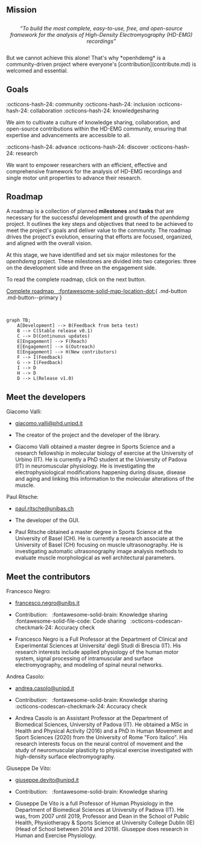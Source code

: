 ## Mission

<div style="text-align: center; padding: 10px;">
<em>
“To build the most complete, easy-to-use, free, and open-source framework for the analysis of High-Density Electromyography (HD-EMG) recordings”
</em>
</div>

<br>
But we cannot achieve this alone! That's why *openhdemg* is a community-driven project where everyone's [contribution](contribute.md) is welcomed and essential.

## Goals

:octicons-hash-24: community :octicons-hash-24: inclusion :octicons-hash-24: collaboration :octicons-hash-24: knowledgesharing

We aim to cultivate a culture of knowledge sharing, collaboration, and open-source contributions within the HD-EMG community, ensuring that expertise and advancements are accessible to all.

:octicons-hash-24: advance :octicons-hash-24: discover :octicons-hash-24: research

We want to empower researchers with an efficient, effective and comprehensive framework for the analysis of HD-EMG recordings and single motor unit properties to advance their research.

## Roadmap

A roadmap is a collection of planned **milestones** and **tasks** that are necessary for the successful development and growth of the *openhdemg* project. It outlines the key steps and objectives that need to be achieved to meet the project's goals and deliver value to the community. The roadmap drives the project's evolution, ensuring that efforts are focused, organized, and aligned with the overall vision.

At this stage, we have identified and set six major milestones for the *openhdemg* project. These milestones are divided into two categories: three on the development side and three on the engagement side.

To read the complete roadmap, click on the next button.

[Complete roadmap &nbsp; :fontawesome-solid-map-location-dot:](about-us/complete-roadmap.md){ .md-button .md-button--primary }

<br>

``` mermaid
graph TB;
    A[Development] --> B(Feedback from beta test)
    B --> C(Stable release v0.1)
    C --> D(Continuous updates)
    E[Engagement] --> F(Reach)
    E[Engagement] --> G(Outreach)
    E[Engagement] --> H(New contributors)
    F --> I(Feedback)
    G --> I(Feedback)
    I --> D
    H --> D
    D --> L(Release v1.0)
```

## Meet the developers

Giacomo Valli:

- giacomo.valli@phd.unipd.it

- The creator of the project and the developer of the library.
    
- Giacomo Valli obtained a master degree in Sports Science and a research fellowship in molecular biology of exercise at the University of Urbino (IT). He is currently a PhD student at the University of Padova (IT) in neuromuscular physiology. He is investigating the electrophysiological modifications happening during disuse, disease and aging and linking this information to the molecular alterations of the muscle.

Paul Ritsche:

- paul.ritsche@unibas.ch

- The developer of the GUI.

- Paul Ritsche obtained a master degree in Sports Science at the University of Basel (CH). He is currently a research associate at the University of Basel (CH) focusing on muscle ultrasonography. He is investigating automatic ultrasonography image analysis methods to evaluate muscle morphological as well architectural parameters.

## Meet the contributors

Francesco Negro:

- francesco.negro@unibs.it

- Contribution: &nbsp; :fontawesome-solid-brain: Knowledge sharing &nbsp; :fontawesome-solid-file-code: Code sharing &nbsp; :octicons-codescan-checkmark-24: Accuracy check

- Francesco Negro is a Full Professor at the Department of Clinical and Experimental Sciences at Universita’ degli Studi di Brescia (IT). His research interests include applied physiology of the human motor system, signal processing of intramuscular and surface electromyography, and modeling of spinal neural networks.

Andrea Casolo:

- andrea.casolo@unipd.it

- Contribution: &nbsp; :fontawesome-solid-brain: Knowledge sharing &nbsp; :octicons-codescan-checkmark-24: Accuracy check

- Andrea Casolo is an Assistant Professor at the Department of Biomedical Sciences, University of Padova (IT). He obtained a MSc in Health and Physical Activity (2016) and a PhD in Human Movement and Sport Sciences (2020) from the University of Rome "Foro Italico". His research interests focus on the neural control of movement and the study of neuromuscular plasticity to physical exercise investigated with high-density surface electromyography.

Giuseppe De Vito:

- giuseppe.devito@unipd.it

- Contribution: &nbsp; :fontawesome-solid-brain: Knowledge sharing

- Giuseppe De Vito is a full Professor of Human Physiology in the Department of Biomedical Sciences at University of Padova (IT). He was, from 2007 until 2019, Professor and Dean in the School of Public Health, Physiotherapy & Sports Science at University College Dublin (IE) (Head of School between 2014 and 2019). Giuseppe does research in Human and Exercise Physiology.

